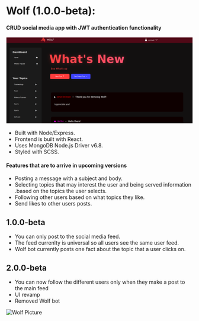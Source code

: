 # Wolf (1.0.0-beta):

#### CRUD social media app with JWT authentication functionality

![Wolf Picture](/src/assets/wolfSS.png)

- Built with Node/Express.
- Frontend is built with React.
- Uses MongoDB Node.js Driver v6.8.
- Styled with SCSS.

#### Features that are to arrive in upcoming versions
- Posting a message with a subject and body.
- Selecting topics that may interest the user and being served information .based on the topics the user selects.
- Following other users based on what topics they like.
- Send likes to other users posts.

## 1.0.0-beta
- You can only post to the social media feed.
- The feed currenlty is universal so all users see the same user feed.
- Wolf bot currently posts one fact about the topic that a user clicks on.

## 2.0.0-beta
- You can now follow the different users only when they make a post to the main feed
- UI revamp
- Removed Wolf bot

![Wolf Picture](/src/assets/newBeta.png)